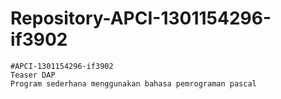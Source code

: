 # Repository-APCI-1301154296-if3902
    #APCI-1301154296-if3902
    Teaser DAP 
    Program sederhana menggunakan bahasa pemrograman pascal  
